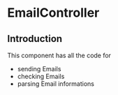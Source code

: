 # EmailController
## Introduction
This component has all the code for
- sending Emails
- checking Emails
- parsing Email informations

